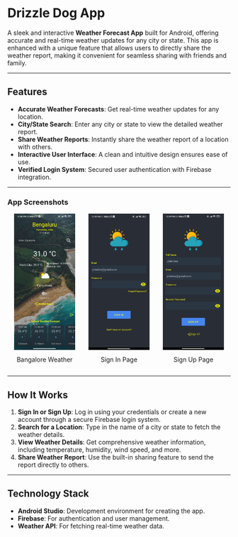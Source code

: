 # Drizzle Dog App

A sleek and interactive **Weather Forecast App** built for Android, offering accurate and real-time weather updates for any city or state. This app is enhanced with a unique feature that allows users to directly share the weather report, making it convenient for seamless sharing with friends and family.

---

## Features

- **Accurate Weather Forecasts**: Get real-time weather updates for any location.
- **City/State Search**: Enter any city or state to view the detailed weather report.
- **Share Weather Reports**: Instantly share the weather report of a location with others.
- **Interactive User Interface**: A clean and intuitive design ensures ease of use.
- **Verified Login System**: Secured user authentication with Firebase integration.

---

### App Screenshots

<div style="display: flex; justify-content: space-around; align-items: center;">

  <div style="text-align: center; margin: 0 15px;">
    <img src="./Drizzle%20Dog/Images/Bangalore.jpg" alt="Bangalore Weather" width="250"/>
    <p style="margin-top: 10px;">Bangalore Weather</p>
  </div>

  <div style="text-align: center; margin: 0 15px;">
    <img src="./Drizzle%20Dog/Images/signIn.jpg" alt="Sign In Page" width="250"/>
    <p style="margin-top: 10px;">Sign In Page</p>
  </div>

  <div style="text-align: center; margin: 0 15px;">
    <img src="./Drizzle%20Dog/Images/signUp.jpg" alt="Sign Up Page" width="250"/>
    <p style="margin-top: 10px;">Sign Up Page</p>
  </div>

</div>




---

## How It Works

1. **Sign In or Sign Up**: Log in using your credentials or create a new account through a secure Firebase login system.
2. **Search for a Location**: Type in the name of a city or state to fetch the weather details.
3. **View Weather Details**: Get comprehensive weather information, including temperature, humidity, wind speed, and more.
4. **Share Weather Report**: Use the built-in sharing feature to send the report directly to others.

---

## Technology Stack

- **Android Studio**: Development environment for creating the app.
- **Firebase**: For authentication and user management.
- **Weather API**: For fetching real-time weather data.
